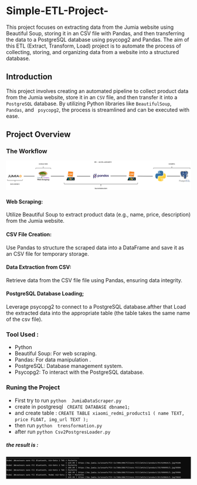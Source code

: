 # Simple-ETL-Project-
This project focuses on extracting data from the Jumia website using Beautiful Soup, storing it in an CSV file with Pandas, and then transferring the data to a PostgreSQL database using psycopg2 and Pandas. The aim of this ETL (Extract, Transform, Load) project is to automate the process of collecting, storing, and organizing data from a website into a structured database.
## Introduction
This project involves creating an automated pipeline to collect product data from the Jumia website, store it in an ``` CSV ``` file, and then transfer it into a``` PostgreSQL``` database. By utilizing Python libraries like ```BeautifulSoup```,``` Pandas```, and ``` psycopg2```, the process is streamlined and can be executed with ease.
## Project Overview
### The Workflow
![Screenshot](https://github.com/2000aliali/Simple-ETL-Project-/blob/main/Image1.png)
#### Web Scraping:
Utilize Beautiful Soup to extract product data (e.g., name, price, description) from the Jumia website.

#### CSV File Creation:
Use Pandas to structure the scraped data into a DataFrame and save it as an CSV file for temporary storage.

#### Data Extraction from CSV:
Retrieve data from the CSV file  file using Pandas, ensuring data integrity.

#### PostgreSQL Database Loading;
Leverage psycopg2 to connect to a PostgreSQL database.afther that Load the extracted data into the appropriate table (the table takes the same name of the csv file).
### Tool Used :
-  Python
-  Beautiful Soup: For web scraping.
-  Pandas: For data manipulation .
-  PostgreSQL: Database management system.
-  Psycopg2:  To interact with the PostgreSQL database.
### Runing the Project

-  First try to run ```python  JumiaDataScraper.py ```
-  create in postgresql ``` CREATE DATABASE dbname1;```
-  and create table :  ```CREATE TABLE xiaomi_redmi_products1 (
    name TEXT,
    price FLOAT,
    img_url TEXT
);```
-  then run  ```python  trensformation.py ```
-  after run  ```python Csv2PostgresLoader.py ```
##### the result is :
![Screenshot](https://github.com/2000aliali/Simple-ETL-Project-/blob/main/image%202.png)




